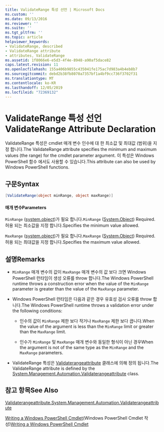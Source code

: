 ```yaml
---
title: ValidateRange 특성 선언 | Microsoft Docs
ms.custom: ''
ms.date: 09/13/2016
ms.reviewer: ''
ms.suite: ''
ms.tgt_pltfrm: ''
ms.topic: article
helpviewer_keywords:
- ValidateRange, described
- ValidateRange attribute
- attributes, ValidateRange
ms.assetid: 1f8066e6-e5d3-4f4e-8948-a90af5dace82
caps.latest.revision: 11
ms.openlocfilehash: 155a406b9855c435041fe175ac7d983a4b4eb8b7
ms.sourcegitcommit: debd2b38fb8070a7357bf1a4bf9cc736f3702f31
ms.translationtype: MT
ms.contentlocale: ko-KR
ms.lasthandoff: 12/05/2019
ms.locfileid: "72369132"
---
```

# <a name="validaterange-attribute-declaration"></a><span data-ttu-id="7bb5b-102">ValidateRange 특성 선언</span><span class="sxs-lookup"><span data-stu-id="7bb5b-102">ValidateRange Attribute Declaration</span></span>

<span data-ttu-id="7bb5b-103">ValidateRange 특성은 cmdlet 매개 변수 인수에 대 한 최소값 및 최대값 (범위)을 지정 합니다.</span><span class="sxs-lookup"><span data-stu-id="7bb5b-103">The ValidateRange attribute specifies the minimum and maximum values (the range) for the cmdlet parameter argument.</span></span> <span data-ttu-id="7bb5b-104">이 특성은 Windows PowerShell 함수 에서도 사용할 수 있습니다.</span><span class="sxs-lookup"><span data-stu-id="7bb5b-104">This attribute can also be used by Windows PowerShell functions.</span></span>

## <a name="syntax"></a><span data-ttu-id="7bb5b-105">구문</span><span class="sxs-lookup"><span data-stu-id="7bb5b-105">Syntax</span></span>

```csharp
[ValidateRange(object minRange, object maxRange)]
```

#### <a name="parameters"></a><span data-ttu-id="7bb5b-106">매개 변수</span><span class="sxs-lookup"><span data-stu-id="7bb5b-106">Parameters</span></span>

<span data-ttu-id="7bb5b-107">`MinRange` ([system.object](/dotnet/api/system.object))가 필요 합니다.</span><span class="sxs-lookup"><span data-stu-id="7bb5b-107">`MinRange` ([System.Object](/dotnet/api/system.object)) Required.</span></span> <span data-ttu-id="7bb5b-108">허용 되는 최소값을 지정 합니다.</span><span class="sxs-lookup"><span data-stu-id="7bb5b-108">Specifies the minimum value allowed.</span></span>

<span data-ttu-id="7bb5b-109">`MaxRange` ([system.object](/dotnet/api/system.object))가 필요 합니다.</span><span class="sxs-lookup"><span data-stu-id="7bb5b-109">`MaxRange` ([System.Object](/dotnet/api/system.object)) Required.</span></span> <span data-ttu-id="7bb5b-110">허용 되는 최대값을 지정 합니다.</span><span class="sxs-lookup"><span data-stu-id="7bb5b-110">Specifies the maximum value allowed.</span></span>

## <a name="remarks"></a><span data-ttu-id="7bb5b-111">설명</span><span class="sxs-lookup"><span data-stu-id="7bb5b-111">Remarks</span></span>

- <span data-ttu-id="7bb5b-112">`MinRange` 매개 변수의 값이 `MaxRange` 매개 변수의 값 보다 크면 Windows PowerShell 런타임이 생성 오류를 throw 합니다.</span><span class="sxs-lookup"><span data-stu-id="7bb5b-112">The Windows PowerShell runtime throws a construction error when the value of the `MinRange` parameter is greater than the value of the `MaxRange` parameter.</span></span>

- <span data-ttu-id="7bb5b-113">Windows PowerShell 런타임은 다음과 같은 경우 유효성 검사 오류를 throw 합니다.</span><span class="sxs-lookup"><span data-stu-id="7bb5b-113">The Windows PowerShell runtime throws a validation error under the following conditions:</span></span>

    - <span data-ttu-id="7bb5b-114">인수의 값이 `MinRange` 제한 보다 작거나 `MaxRange` 제한 보다 큽니다.</span><span class="sxs-lookup"><span data-stu-id="7bb5b-114">When the value of the argument is less than the `MinRange` limit or greater than the `MaxRange` limit.</span></span>

    - <span data-ttu-id="7bb5b-115">인수가 `MinRange` 및 `MaxRange` 매개 변수와 동일한 형식이 아닌 경우</span><span class="sxs-lookup"><span data-stu-id="7bb5b-115">When the argument is not of the same type as the `MinRange` and the `MaxRange` parameters.</span></span>

- <span data-ttu-id="7bb5b-116">ValidateRange 특성은 [Validaterangeattribute](/dotnet/api/System.Management.Automation.ValidateRangeAttribute) 클래스에 의해 정의 됩니다.</span><span class="sxs-lookup"><span data-stu-id="7bb5b-116">The ValidateRange attribute is defined by the [System.Management.Automation.Validaterangeattribute](/dotnet/api/System.Management.Automation.ValidateRangeAttribute) class.</span></span>

## <a name="see-also"></a><span data-ttu-id="7bb5b-117">참고 항목</span><span class="sxs-lookup"><span data-stu-id="7bb5b-117">See Also</span></span>

[<span data-ttu-id="7bb5b-118">Validaterangeattribute.</span><span class="sxs-lookup"><span data-stu-id="7bb5b-118">System.Management.Automation.Validaterangeattribute</span></span>](/dotnet/api/System.Management.Automation.ValidateRangeAttribute)

<span data-ttu-id="7bb5b-119">[Writing a Windows PowerShell Cmdlet](./writing-a-windows-powershell-cmdlet.md)(Windows PowerShell Cmdlet 작성)</span><span class="sxs-lookup"><span data-stu-id="7bb5b-119">[Writing a Windows PowerShell Cmdlet](./writing-a-windows-powershell-cmdlet.md)</span></span>
